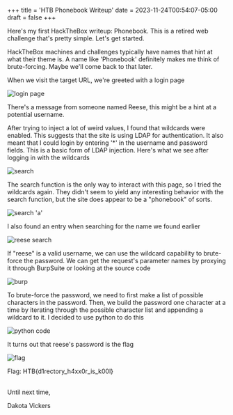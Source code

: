 +++
title = 'HTB Phonebook Writeup'
date = 2023-11-24T00:54:07-05:00
draft = false
+++

Here's my first HackTheBox writeup: Phonebook. This is a retired web challenge that's pretty simple. Let's get started.

HackTheBox machines and challenges typically have names that hint at what their theme is. A name like 'Phonebook' definitely makes me think of brute-forcing. Maybe we'll come back to that later.

When we visit the target URL, we're greeted with a login page

![login page](/images/phonebook/login.png)

There's a message from someone named Reese, this might be a hint at a potential username. 

After trying to inject a lot of weird values, I found that wildcards were enabled. This suggests that the site is using LDAP for authentication. It also meant that I could login by entering '\*' in the username and password fields. This is a basic form of LDAP injection. Here's what we see after logging in with the wildcards

![search](/images/phonebook/search.png)

The search function is the only way to interact with this page, so I tried the wildcards again. They didn't seem to yield any interesting behavior with the search function, but the site does appear to be a "phonebook" of sorts.

![search 'a'](/images/phonebook/search1.png)

I also found an entry when searching for the name we found earlier

![reese search](/images/phonebook/reese.png)

If "reese" is a valid username, we can use the wildcard capability to brute-force the password. We can get the request's parameter names by proxying it through BurpSuite or looking at the source code

![burp](/images/phonebook/burp.png)

To brute-force the password, we need to first make a list of possible characters in the password. Then, we build the password one character at a time by iterating through the possible character list and appending a wildcard to it. I decided to use python to do this

![python code](/images/phonebook/brute.png)

It turns out that reese's password is the flag

![flag](/images/phonebook/get_password.png)

Flag: HTB{d1rectory_h4xx0r_is_k00l}

&nbsp;  
Until next time,

Dakota Vickers